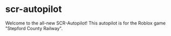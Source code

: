 # scr-autopilot
Welcome to the all-new SCR-Autopilot! This autopilot is for the Roblox game "Stepford County Railway".

